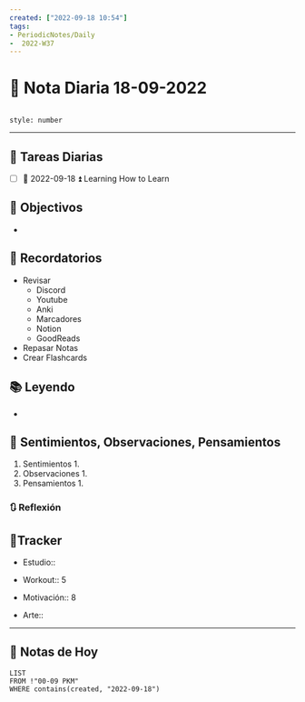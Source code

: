 ```yaml
---
created: ["2022-09-18 10:54"]
tags:
- PeriodicNotes/Daily
-  2022-W37
---
```


# 📅 Nota Diaria  18-09-2022
```toc

style: number

```

---
## 🔷 Tareas Diarias
- [ ] 📅 2022-09-18 ⏫ Learning How to Learn

## 🎯 Objectivos
- 
## 📕 Recordatorios
- Revisar
	- Discord
	- Youtube
	- Anki
	- Marcadores
	- Notion
	- GoodReads
- Repasar Notas
- Crear Flashcards

## 📚 Leyendo
- 
## 💬 Sentimientos, Observaciones, Pensamientos 
1. Sentimientos
	1. 
2. Observaciones
	1. 
3. Pensamientos
	1. 
### 🔃 Reflexión

## 🔷Tracker

- Estudio::

- Workout:: 5

- Motivación:: 8

- Arte::
---

## 📅 Notas de Hoy
```dataview
LIST 
FROM !"00-09 PKM" 
WHERE contains(created, "2022-09-18")
```